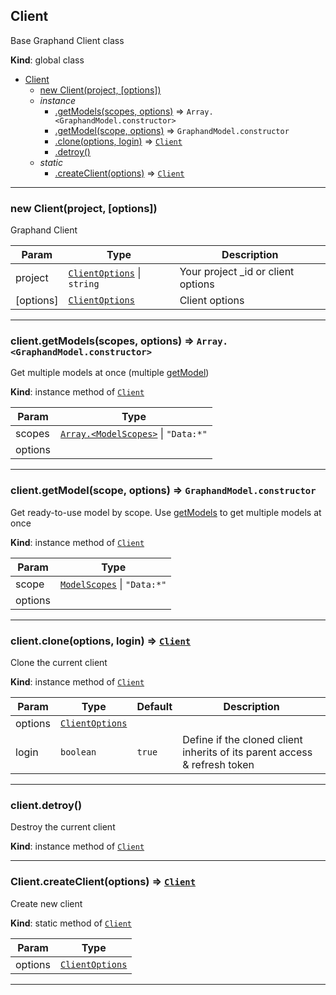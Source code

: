 <a name="Client"></a>

## Client
Base Graphand Client class

**Kind**: global class  

* [Client](Client.md#Client)
    * [new Client(project, [options])](#new_Client_new)
    * _instance_
        * [.getModels(scopes, options)](Client.md#Client+getModels) ⇒ <code>Array.&lt;GraphandModel.constructor&gt;</code>
        * [.getModel(scope, options)](Client.md#Client+getModel) ⇒ <code>GraphandModel.constructor</code>
        * [.clone(options, login)](Client.md#Client+clone) ⇒ [<code>Client</code>](Client.md#Client)
        * [.detroy()](Client.md#Client+detroy)
    * _static_
        * [.createClient(options)](#Client.createClient) ⇒ [<code>Client</code>](Client.md#Client)


* * *

<a name="new_Client_new"></a>

### new Client(project, [options])
Graphand Client


| Param | Type | Description |
| --- | --- | --- |
| project | [<code>ClientOptions</code>](typedef.md#ClientOptions) \| <code>string</code> | Your project _id or client options |
| [options] | [<code>ClientOptions</code>](typedef.md#ClientOptions) | Client options |


* * *

<a name="Client+getModels"></a>

### client.getModels(scopes, options) ⇒ <code>Array.&lt;GraphandModel.constructor&gt;</code>
Get multiple models at once (multiple [getModel](Client.md#Client+getModel))

**Kind**: instance method of [<code>Client</code>](Client.md#Client)  

| Param | Type |
| --- | --- |
| scopes | [<code>Array.&lt;ModelScopes&gt;</code>](typedef.md#ModelScopes) \| <code>&quot;Data:\*&quot;</code> | 
| options |  | 


* * *

<a name="Client+getModel"></a>

### client.getModel(scope, options) ⇒ <code>GraphandModel.constructor</code>
Get ready-to-use model by scope. Use [getModels](Client.md#Client+getModels) to get multiple models at once

**Kind**: instance method of [<code>Client</code>](Client.md#Client)  

| Param | Type |
| --- | --- |
| scope | [<code>ModelScopes</code>](typedef.md#ModelScopes) \| <code>&quot;Data:\*&quot;</code> | 
| options |  | 


* * *

<a name="Client+clone"></a>

### client.clone(options, login) ⇒ [<code>Client</code>](Client.md#Client)
Clone the current client

**Kind**: instance method of [<code>Client</code>](Client.md#Client)  

| Param | Type | Default | Description |
| --- | --- | --- | --- |
| options | [<code>ClientOptions</code>](typedef.md#ClientOptions) |  |  |
| login | <code>boolean</code> | <code>true</code> | Define if the cloned client inherits of its parent access & refresh token |


* * *

<a name="Client+detroy"></a>

### client.detroy()
Destroy the current client

**Kind**: instance method of [<code>Client</code>](Client.md#Client)  

* * *

<a name="Client.createClient"></a>

### Client.createClient(options) ⇒ [<code>Client</code>](Client.md#Client)
Create new client

**Kind**: static method of [<code>Client</code>](Client.md#Client)  

| Param | Type |
| --- | --- |
| options | [<code>ClientOptions</code>](typedef.md#ClientOptions) | 


* * *

